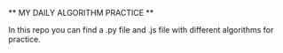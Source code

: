 ** MY DAILY ALGORITHM PRACTICE **

In this repo you can find a .py file and .js file with different algorithms for practice. 
